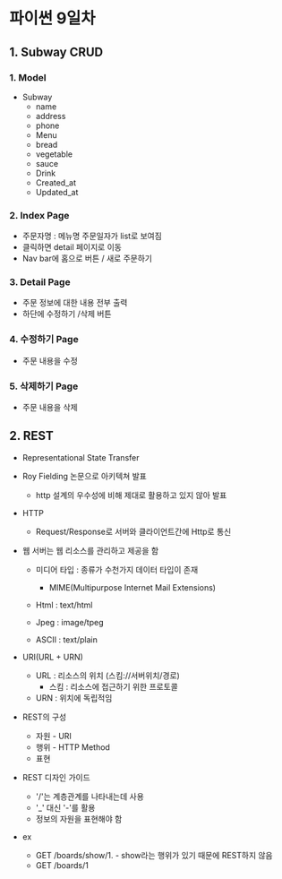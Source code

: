 # 파이썬 9일차

## 1. Subway CRUD

### 	1. Model

- Subway
  - name
  - address
  - phone
  - Menu
  - bread
  - vegetable
  - sauce
  - Drink
  - Created_at
  - Updated_at



 ### 	2. Index Page

- 주문자명 : 메뉴명 주문일자가 list로 보여짐
- 클릭하면 detail 페이지로 이동
- Nav bar에 홈으로 버튼 / 새로 주문하기



### 	3. Detail Page

- 주문 정보에 대한 내용 전부 출력
- 하단에 수정하기 /삭제 버튼



### 	4. 수정하기 Page

- 주문 내용을 수정



### 	5. 삭제하기 Page

- 주문 내용을 삭제





## 2. REST

- Representational State Transfer

- Roy Fielding 논문으로 아키텍쳐 발표

  - http 설계의 우수성에 비해 제대로 활용하고 있지 않아 발표

- HTTP

  - Request/Response로 서버와 클라이언트간에 Http로 통신

- 웹 서버는 웹 리소스를 관리하고 제공을 함

  - 미디어 타입 : 종류가 수천가지 데이터 타입이 존재
    - MIME(Multipurpose Internet Mail Extensions)

  - Html : text/html
  - Jpeg : image/tpeg
  - ASCII : text/plain

- URI(URL + URN)

  - URL : 리소스의 위치 (스킴://서버위치/경로)
    - 스킴 : 리소스에 접근하기 위한 프로토콜
  - URN : 위치에 독립적임



- REST의 구성

  - 자원 - URI
  - 행위 - HTTP Method
  - 표현

- REST 디자인 가이드

  - '/'는 계층관계를 나타내는데 사용
  - '_' 대신 '-'를 활용
  - 정보의 자원을 표현해야 함

- ex

  - GET /boards/show/1. - show라는 행위가 있기 때문에 REST하지 않음
  - GET /boards/1

  